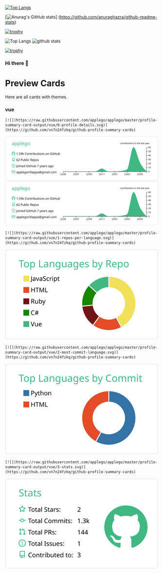[![Top Langs](https://github-readme-stats.vercel.app/api/top-langs/?username=applego&theme=tokyonight
)](https://github.com/anuraghazra/github-readme-stats)

[![Anurag's GitHub stats](https://github-readme-stats.vercel.app/api?username=applego&theme=tokyonight&show_icons=true)]
(https://github.com/anuraghazra/github-readme-stats)


[![trophy](https://github-profile-trophy.vercel.app/?username=applego)](https://github.com/ryo-ma/github-profile-trophy)

<p align="left"> 
  <img alt="Top Langs" height="150px" src="https://github-readme-stats.vercel.app/api/top-langs/?username=applego&layout=compact&count_private=true&show_icons=true&theme=onedark" />
  <img alt="github stats" height="150px" src="https://github-readme-stats.vercel.app/api?username=applego&count_private=true&show_icons=true&show_icons=true&theme=onedark" />
</p>

[![trophy](https://github-profile-trophy.vercel.app/?username=applego&theme=onedark&column=7
)](https://github.com/ryo-ma/github-profile-trophy)


### Hi there 👋

<!--
**applego/applego** is a ✨ _special_ ✨ repository because its `README.md` (this file) appears on your GitHub profile.

Here are some ideas to get you started:

- 🔭 I’m currently working on ...
- 🌱 I’m currently learning ...
- 👯 I’m looking to collaborate on ...
- 🤔 I’m looking for help with ...
- 💬 Ask me about ...
- 📫 How to reach me: ...
- 😄 Pronouns: ...
- ⚡ Fun fact: ...
-->


# Preview Cards

Here are all cards with themes.


### vue


```
[![](https://raw.githubusercontent.com/applego/applego/master/profile-summary-card-output/vue/0-profile-details.svg)](https://github.com/vn7n24fzkq/github-profile-summary-cards)
```
![](https://raw.githubusercontent.com/applego/applego/master/profile-summary-card-output/vue/0-profile-details.svg)
[![](https://raw.githubusercontent.com/applego/applego/master/profile-summary-card-output/vue/0-profile-details.svg)](https://github.com/vn7n24fzkq/github-profile-summary-cards)


```
[![](https://raw.githubusercontent.com/applego/applego/master/profile-summary-card-output/vue/1-repos-per-language.svg)](https://github.com/vn7n24fzkq/github-profile-summary-cards)
```
![](https://raw.githubusercontent.com/applego/applego/master/profile-summary-card-output/vue/1-repos-per-language.svg)


```
[![](https://raw.githubusercontent.com/applego/applego/master/profile-summary-card-output/vue/2-most-commit-language.svg)](https://github.com/vn7n24fzkq/github-profile-summary-cards)
```
![](https://raw.githubusercontent.com/applego/applego/master/profile-summary-card-output/vue/2-most-commit-language.svg)


```
[![](https://raw.githubusercontent.com/applego/applego/master/profile-summary-card-output/vue/3-stats.svg)](https://github.com/vn7n24fzkq/github-profile-summary-cards)
```
![](https://raw.githubusercontent.com/applego/applego/master/profile-summary-card-output/vue/3-stats.svg)

